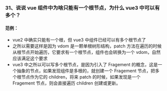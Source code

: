 ### 31、说说 vue 组件中为啥只能有一个根节点，为什么 vue3 中可以有多个？

#### 范例：
- vue2 中确实只能有一个根，但 vue3 中组件已经可以有多个根节点了
- 之所以需要这样是因为 vdom 是一颗单根树形结构，patch 方法在遍历的时候从根节点开始遍历，它要求有一个根节点，组件也会转换为一个 vdom，自然应该满足这个要求
- vue3 中之所以可以写多个根节点，是因为引入了 Fragement 的概念，这是一个抽象的节点，如果发现组件是多根的，就创建一个 Fragement 节点，把多个根节点作为它的 children，将来 patch 的时候，如果发现是一个 Fragement 节点，则会直接遍历 children 创建或更新。
